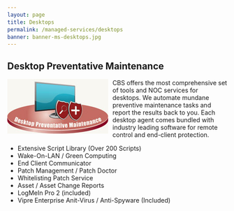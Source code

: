 ```yaml
---
layout: page
title: Desktops
permalink: /managed-services/desktops
banner: banner-ms-desktops.jpg
---
```


## Desktop Preventative Maintenance

<img src="/images/desktop_prevent_maint.jpg" style="float:left;padding:0 10px 10px 0">

CBS offers the most comprehensive set of tools and NOC services for desktops. We automate mundane preventive maintenance tasks and report the results back to you. Each desktop agent comes bundled with industry leading software for remote control and end-client protection.

* Extensive Script Library (Over 200 Scripts)
* Wake-On-LAN / Green Computing
* End Client Communicator
* Patch Management / Patch Doctor
* Whitelisting Patch Service
* Asset / Asset Change Reports
* LogMeIn Pro 2 (included)
* Vipre Enterprise Anit-Virus / Anti-Spyware (Included)
